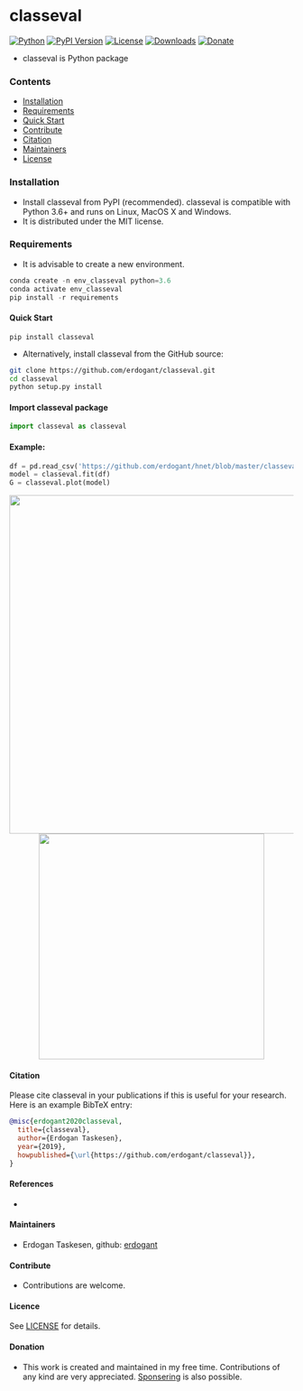 # classeval

[![Python](https://img.shields.io/pypi/pyversions/classeval)](https://img.shields.io/pypi/pyversions/classeval)
[![PyPI Version](https://img.shields.io/pypi/v/classeval)](https://pypi.org/project/classeval/)
[![License](https://img.shields.io/badge/license-MIT-green.svg)](https://github.com/erdogant/classeval/blob/master/LICENSE)
[![Downloads](https://pepy.tech/badge/classeval/week)](https://pepy.tech/project/classeval/week)
[![Donate](https://img.shields.io/badge/donate-grey.svg)](https://erdogant.github.io/donate/?currency=USD&amount=5)

* classeval is Python package

### Contents
- [Installation](#-installation)
- [Requirements](#-Requirements)
- [Quick Start](#-quick-start)
- [Contribute](#-contribute)
- [Citation](#-citation)
- [Maintainers](#-maintainers)
- [License](#-copyright)

### Installation
* Install classeval from PyPI (recommended). classeval is compatible with Python 3.6+ and runs on Linux, MacOS X and Windows. 
* It is distributed under the MIT license.

### Requirements
* It is advisable to create a new environment. 
```python
conda create -n env_classeval python=3.6
conda activate env_classeval
pip install -r requirements
```

#### Quick Start
```
pip install classeval
```

* Alternatively, install classeval from the GitHub source:
```bash
git clone https://github.com/erdogant/classeval.git
cd classeval
python setup.py install
```  

#### Import classeval package
```python
import classeval as classeval
```

#### Example:
```python
df = pd.read_csv('https://github.com/erdogant/hnet/blob/master/classeval/data/example_data.csv')
model = classeval.fit(df)
G = classeval.plot(model)
```
<p align="center">
  <img src="https://github.com/erdogant/classeval/blob/master/docs/figs/Figure_1.png" width="600" />
  <img src="https://github.com/erdogant/classeval/blob/master/docs/figs/Figure_2.png" width="400" />
</p>


#### Citation
Please cite classeval in your publications if this is useful for your research. Here is an example BibTeX entry:
```BibTeX
@misc{erdogant2020classeval,
  title={classeval},
  author={Erdogan Taskesen},
  year={2019},
  howpublished={\url{https://github.com/erdogant/classeval}},
}
```

#### References
* 
   
#### Maintainers
* Erdogan Taskesen, github: [erdogant](https://github.com/erdogant)

#### Contribute
* Contributions are welcome.

#### Licence
See [LICENSE](LICENSE) for details.

#### Donation
* This work is created and maintained in my free time. Contributions of any kind are very appreciated. <a href="https://erdogant.github.io/donate/?currency=USD&amount=5">Sponsering</a> is also possible.

